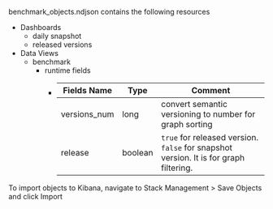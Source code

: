 benchmark_objects.ndjson contains the following resources

- Dashboards
  - daily snapshot
  - released versions
- Data Views
  - benchmark
    - runtime fields
      - | Fields Name  | Type         | Comment                                                                               |
        |--------------|---------------------------------------------------------------------------------------|--------------------------------------------------|
        | versions_num | long         | convert semantic versioning to number for graph sorting                               |
        | release      | boolean      | `true` for released version. `false` for snapshot version. It is for graph filtering. |
    
To import objects to Kibana, navigate to Stack Management > Save Objects and click Import